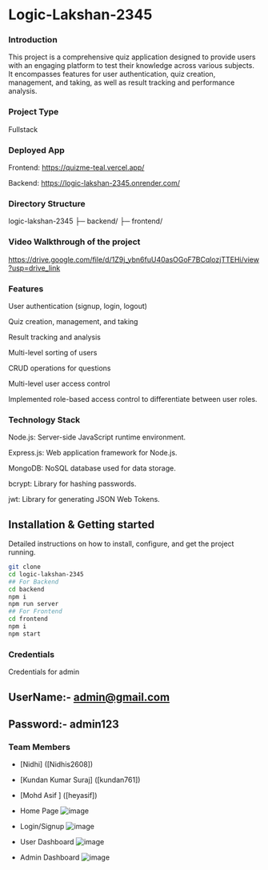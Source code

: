 # Logic-Lakshan-2345

### Introduction
This project is a comprehensive quiz application designed to provide users with an engaging platform to test their knowledge across various subjects. It encompasses features for user authentication, quiz creation, management, and taking, as well as result tracking and performance analysis.

### Project Type
Fullstack

### Deployed App
Frontend: https://quizme-teal.vercel.app/

Backend: https://logic-lakshan-2345.onrender.com/

### Directory Structure
logic-lakshan-2345 ├─ backend/ ├─ frontend/

### Video Walkthrough of the project
https://drive.google.com/file/d/1Z9j_ybn6fuU40asOGoF7BCqlozjTTEHi/view?usp=drive_link

### Features

User authentication (signup, login, logout)

Quiz creation, management, and taking

Result tracking and analysis

Multi-level sorting of users

CRUD operations for questions 

Multi-level user access control

Implemented role-based access control to differentiate between user roles.

### Technology Stack
Node.js: Server-side JavaScript runtime environment.

Express.js: Web application framework for Node.js.

MongoDB: NoSQL database used for data storage.

bcrypt: Library for hashing passwords.

jwt: Library for generating JSON Web Tokens.

## Installation & Getting started
Detailed instructions on how to install, configure, and get the project running.

```bash
git clone 
cd logic-lakshan-2345
## For Backend
cd backend
npm i
npm run server
## For Frontend
cd frontend
npm i
npm start
```

### Credentials
 Credentials for admin
## UserName:- admin@gmail.com
## Password:- admin123

### Team Members
- [Nidhi] ([Nidhis2608])
- [Kundan Kumar Suraj] ([kundan761])
- [Mohd Asif ] ([heyasif])


- Home Page
![image](https://github.com/Nidhis2608/Logic-Lakshan-2345/assets/147683595/5f2c5272-d4f5-46eb-a6fe-922190205366)

- Login/Signup
![image](https://github.com/Nidhis2608/Logic-Lakshan-2345/assets/147683595/0fd34b57-2703-48ec-89e0-026c04027dbe)

- User Dashboard
![image](https://github.com/Nidhis2608/Logic-Lakshan-2345/assets/147683595/9dbdc4be-a64f-4bec-8957-b9dfee9385b5)

- Admin Dashboard
![image](https://github.com/Nidhis2608/Logic-Lakshan-2345/assets/147683595/9179886b-a020-45d7-a7ab-783792def280)

